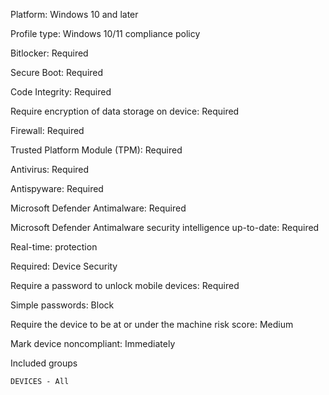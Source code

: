 Platform: Windows 10 and later

Profile type: Windows 10/11 compliance policy

Bitlocker: Required

Secure Boot: Required

Code Integrity: Required

Require encryption of data storage on device: Required

Firewall: Required

Trusted Platform Module (TPM): Required

Antivirus: Required

Antispyware: Required

Microsoft Defender Antimalware: Required

Microsoft Defender Antimalware security intelligence up-to-date: Required

Real-time: protection

Required: Device Security

Require a password to unlock mobile devices: Required

Simple passwords: Block

Require the device to be at or under the machine risk score: Medium

Mark device noncompliant: Immediately

Included groups

    DEVICES - All